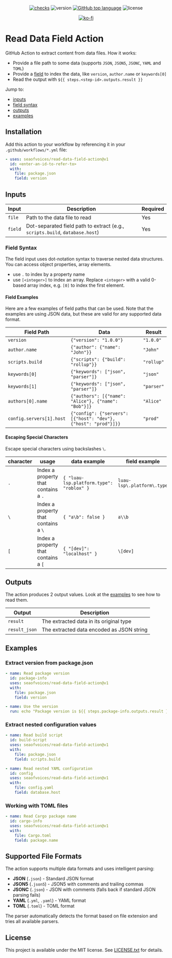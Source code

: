<div align="center">

[![checks](https://github.com/seaofvoices/read-data-field-action/actions/workflows/test.yml/badge.svg)](https://github.com/seaofvoices/read-data-field-action/actions/workflows/test.yml)
![version](https://img.shields.io/github/package-json/v/seaofvoices/read-data-field-action)
[![GitHub top language](https://img.shields.io/github/languages/top/seaofvoices/read-data-field-action)](https://github.com/luau-lang/luau)
![license](https://img.shields.io/github/license/seaofvoices/read-data-field-action)

[![ko-fi](https://ko-fi.com/img/githubbutton_sm.svg)](https://ko-fi.com/seaofvoices)

</div>

# Read Data Field Action

GitHub Action to extract content from data files. How it works:

- Provide a file path to some data (supports `JSON`, `JSON5`, `JSONC`, `YAML` and `TOML`)
- Provide a [field](#field-syntax) to index the data, like `version`, `author.name` or `keywords[0]`
- Read the output with `${{ steps.<step-id>.outputs.result }}`

Jump to:

- [inputs](#inputs)
- [field syntax](#field-syntax)
- [outputs](#outputs)
- [examples](#examples-1)

## Installation

Add this action to your workflow by referencing it in your `.github/workflows/*.yml` file:

```yaml
- uses: seaofvoices/read-data-field-action@v1
  id: <enter-an-id-to-refer-to>
  with:
    file: package.json
    field: version
```

## Inputs

| Input | Description | Required |
|-------|-------------|----------|
| `file` | Path to the data file to read | Yes |
| `field` | Dot-separated field path to extract (e.g., `scripts.build`, `database.host`) | Yes |

### Field Syntax

The field input uses dot-notation syntax to traverse nested data structures. You can access object properties, array elements.

- use `.` to index by a property name
- use `[<integer>]` to index an array. Replace `<integer>` with a valid 0-based array index, e.g. `[0]` to index the first element.

#### Field Examples

Here are a few examples of field paths that can be used. Note that the examples are using JSON data, but these are valid for any supported data format.

| Field Path | Data | Result |
| - | - | - |
| `version` | `{"version": "1.0.0"}` | `"1.0.0"` |
| `author.name` | `{"author": {"name": "John"}}` | `"John"` |
| `scripts.build` | `{"scripts": {"build": "rollup"}}` | `"rollup"` |
| `keywords[0]` | `{"keywords": ["json", "parser"]}` | `"json"` |
| `keywords[1]` | `{"keywords": ["json", "parser"]}` | `"parser"` |
| `authors[0].name` | `{"authors": [{"name": "Alice"}, {"name": "Bob"}]}` | `"Alice"` |
| `config.servers[1].host` | `{"config": {"servers": [{"host": "dev"}, {"host": "prod"}]}}` | `"prod"` |

#### Escaping Special Characters

Escape special characters using backslashes `\`.

| character | usage | data example | field example | result |
| - | - | - | - | - |
| `.` | Index a property that contains a `.` | `{ "luau-lsp.platform.type": "roblox" }` | `luau-lsp\.platform\.type` | `roblox` |
| `\` | Index a property that contains a `\` | `{ "a\b": false }` | `a\\b` | `false` |
| `[` | Index a property that contains a `[` | `{ "[dev]": "localhost" }` | `\[dev]` | `localhost` |

## Outputs

The action produces 2 output values. Look at the [examples](#examples) to see how to read them.

| Output | Description |
|--------|-------------|
| `result` | The extracted data in its original type |
| `result_json` | The extracted data encoded as JSON string |

## Examples

### Extract version from package.json

```yaml
- name: Read package version
  id: package-info
  uses: seaofvoices/read-data-field-action@v1
  with:
    file: package.json
    field: version

- name: Use the version
  run: echo "Package version is ${{ steps.package-info.outputs.result }}"
```

### Extract nested configuration values

```yaml
- name: Read build script
  id: build-script
  uses: seaofvoices/read-data-field-action@v1
  with:
    file: package.json
    field: scripts.build

- name: Read nested YAML configuration
  id: config
  uses: seaofvoices/read-data-field-action@v1
  with:
    file: config.yaml
    field: database.host
```

### Working with TOML files

```yaml
- name: Read Cargo package name
  id: cargo-info
  uses: seaofvoices/read-data-field-action@v1
  with:
    file: Cargo.toml
    field: package.name
```

## Supported File Formats

The action supports multiple data formats and uses intelligent parsing:

- **JSON** (`.json`) - Standard JSON format
- **JSON5** (`.json5`) - JSON5 with comments and trailing commas
- **JSONC** (`.json`) - JSON with comments (falls back if standard JSON parsing fails)
- **YAML** (`.yml`, `.yaml`) - YAML format
- **TOML** (`.toml`) - TOML format

The parser automatically detects the format based on file extension and tries all available parsers.

## License

This project is available under the MIT license. See [LICENSE.txt](LICENSE.txt) for details.
